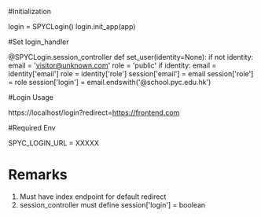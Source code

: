 #Initialization

login = SPYCLogin()
login.init_app(app)




#Set login_handler

@SPYCLogin.session_controller
def set_user(identity=None):
    if not identity:
        email = 'visitor@unknown.com'
        role = 'public'
    if identity:
        email = identity['email']
        role = identity['role']
    session['email'] = email
    session['role'] = role
    session['login'] = email.endswith('@school.pyc.edu.hk')




#Login Usage

https://localhost/login?redirect=https://frontend.com



#Required Env

SPYC_LOGIN_URL = XXXXX



# Remarks

1. Must have index endpoint for default redirect
2. session_controller must define session['login'] = boolean